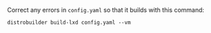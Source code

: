 
Correct any errors in `config.yaml` so that it builds with this command:

`distrobuilder build-lxd config.yaml --vm`
